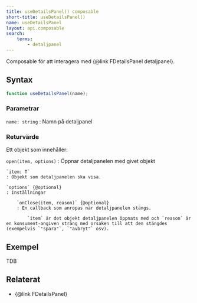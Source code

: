 ```yaml
---
title: useDetailsPanel() composable
short-title: useDetailsPanel()
name: useDetailsPanel
layout: api.composable
search:
    terms:
        - detaljpanel
---
```


Composable för att interagera med {@link FDetailsPanel detaljpanel}.

## Syntax

```ts nocompile nolint
function useDetailsPanel(name);
```

### Parametrar

`name: string`
: Namn på detaljpanel

### Returvärde

Ett objekt som innehåller:

`open(item, options)`
: Öppnar detaljpanelen med givet objekt

    `item: T`
    : Objekt som detaljpanelen ska visa.

    `options` {@optional}
    : Inställningar

        `onClose(item, reason)` {@optional}
        : En callback som anropas när detaljpanelen stängs.

            `item` är det objekt detaljpanelen öppnats med och `reason` är en konsument-angiven sträng med orsaken till att den stängdes (exempelvis `"spara"`, `"avbryt"` osv).

## Exempel

TDB

## Relaterat

- {@link FDetailsPanel}
